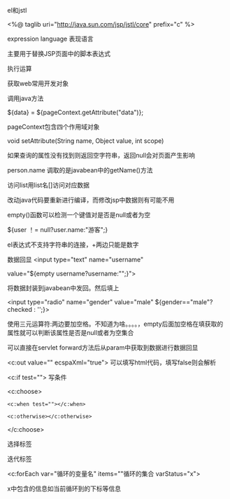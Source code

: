 el和jstl

<%@  taglib  uri="http://java.sun.com/jsp/jstl/core"  prefix="c"  %>

expression language 表现语言

主要用于替换JSP页面中的脚本表达式

执行运算

获取web常用开发对象

调用java方法

${data} = ${pageContext.getAttribute("data")};

pageContext包含四个作用域对象

void setAttribute(String name, Object value, int scope)	

如果查询的属性没有找到则返回空字符串，返回null会对页面产生影响

person.name 调取的是javabean中的getName()方法

访问list用list名[]访问对应数据

改动java代码要重新进行编译，而修改jsp中数据则有可能不用

empty()函数可以检测一个键值对是否是null或者为空

${user ！= null?user.name:"游客";}

el表达式不支持字符串的连接，+两边只能是数字

数据回显 <input type="text" name="username" 

value="${empty username?username:"";}">

将数据封装到javabean中发回。然后填上

<input type="radio" name="gender" value="male" ${gender=="male"?checked : '';}>

使用三元运算符:两边要加空格。不知道为啥。。。。，empty后面加空格在填获取的属性就可以判断该属性是否是null或者为空集合

可以直接在servlet forward方法后从param中获取到数据进行数据回显

<c:out value="" ecspaXml="true"> 可以填写html代码，填写false则会解析

<c:if test=""></c> 写条件

  <c:choose>

  	<c:when test=""></c:when>

  	<c:otherwise></c:otherwise>

  </c:choose>

选择标签

迭代标签

<c:forEach var="循环的变量名" items=""循环的集合 varStatus="x">

x中包含的信息如当前循环到的下标等信息